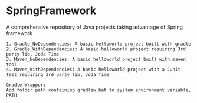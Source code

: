 # SpringFramework
A comprehensive repository of Java projects taking advantage of Spring framework

    1. Gradle_NoDependencies: A basic helloworld project built with gradle
    2. Gradle_WithDependencies: A basic helloworld project requiring 3rd party lib, Joda Time    
    3. Maven_NoDependencies: A basic helloworld project built with maven tool
    4. Maven_WithDependencies: A basic helloworld project with a JUnit Test requiring 3rd party lib, Joda Time
    
    Gradle Wrapper:
    Add folder path containing gradlew.bat to system environment variable, PATH
